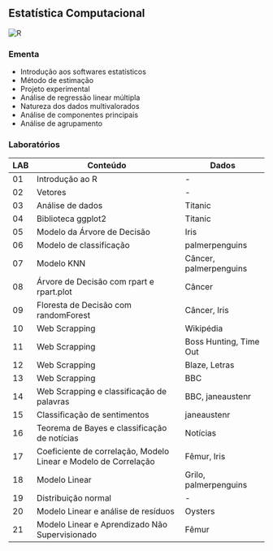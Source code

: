 ## Estatística Computacional
![R](https://img.shields.io/badge/r-37BA9B.svg?style=for-the-badge&logo=r&logoColor=white)

### Ementa
* Introdução aos softwares estatísticos
* Método de estimação
* Projeto experimental
* Análise de regressão linear múltipla
* Natureza dos dados multivalorados
* Análise de componentes principais
* Análise de agrupamento

### Laboratórios
| LAB | Conteúdo | Dados |
|-----|----------|-------|
| 01 | Introdução ao R | - |
| 02 | Vetores | - |
| 03 | Análise de dados | Titanic |
| 04 | Biblioteca ggplot2 | Titanic |
| 05 | Modelo da Árvore de Decisão | Iris |
| 06 | Modelo de classificação | palmerpenguins |
| 07 | Modelo KNN | Câncer, palmerpenguins |
| 08 | Árvore de Decisão com rpart e rpart.plot | Câncer |
| 09 | Floresta de Decisão com randomForest | Câncer, Iris |
| 10 | Web Scrapping | Wikipédia |
| 11 | Web Scrapping | Boss Hunting, Time Out |
| 12 | Web Scrapping | Blaze, Letras |
| 13 | Web Scrapping | BBC |
| 14 | Web Scrapping e classificação de palavras | BBC, janeaustenr |
| 15 | Classificação de sentimentos | janeaustenr |
| 16 | Teorema de Bayes e classificação de notícias | Notícias |
| 17 | Coeficiente de correlação, Modelo Linear e Modelo de Correlação | Fêmur, Iris |
| 18 | Modelo Linear | Grilo, palmerpenguins |
| 19 | Distribuição normal | - |
| 20 | Modelo Linear e análise de resíduos | Oysters |
| 21 | Modelo Linear e Aprendizado Não Supervisionado | Fêmur |

